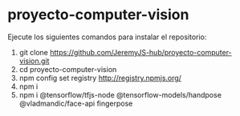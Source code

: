 # proyecto-computer-vision

Ejecute los siguientes comandos para instalar el repositorio:

1. git clone https://github.com/JeremyJS-hub/proyecto-computer-vision.git
2. cd proyecto-computer-vision
3. npm config set registry http://registry.npmjs.org/
4. npm i
5. npm i @tensorflow/tfjs-node @tensorflow-models/handpose @vladmandic/face-api fingerpose
